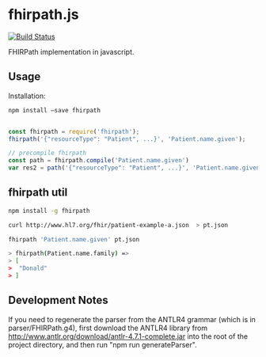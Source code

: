 # fhirpath.js

[![Build Status](https://travis-ci.org/lhncbc/fhirpath.js.svg?branch=master)](https://travis-ci.org/lhncbc/fhirpath.js)

FHIRPath implementation in javascript.


## Usage

Installation:

```sh
npm install –save fhirpath
```

```js

const fhirpath = require('fhirpath');
fhirpath('{"resourceType": "Patient", ...}', 'Patient.name.given');

// precompile fhirpath
const path = fhirpath.compile('Patient.name.given')
var res2 = path('{"resourceType": "Patient", ...}', 'Patient.name.given')

```


## fhirpath util

```sh
npm install -g fhirpath

curl http://www.hl7.org/fhir/patient-example-a.json  > pt.json

fhirpath 'Patient.name.given' pt.json

> fhirpath(Patient.name.family) =>
> [
>  "Donald"
> ]
```

## Development Notes

If you need to regenerate the parser from the ANTLR4 grammar (which is in
parser/FHIRPath.g4), first download the
ANTLR4 library from http://www.antlr.org/download/antlr-4.7.1-complete.jar into
the root of the project directory, and then run "npm run generateParser".
